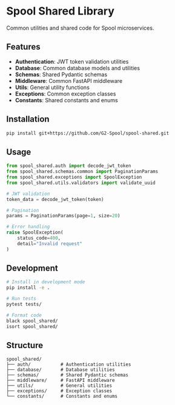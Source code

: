 # Spool Shared Library

Common utilities and shared code for Spool microservices.

## Features

- **Authentication**: JWT token validation utilities
- **Database**: Common database models and utilities
- **Schemas**: Shared Pydantic schemas
- **Middleware**: Common FastAPI middleware
- **Utils**: General utility functions
- **Exceptions**: Common exception classes
- **Constants**: Shared constants and enums

## Installation

```bash
pip install git+https://github.com/G2-Spool/spool-shared.git
```

## Usage

```python
from spool_shared.auth import decode_jwt_token
from spool_shared.schemas.common import PaginationParams
from spool_shared.exceptions import SpoolException
from spool_shared.utils.validators import validate_uuid

# JWT validation
token_data = decode_jwt_token(token)

# Pagination
params = PaginationParams(page=1, size=20)

# Error handling
raise SpoolException(
    status_code=400,
    detail="Invalid request"
)
```

## Development

```bash
# Install in development mode
pip install -e .

# Run tests
pytest tests/

# Format code
black spool_shared/
isort spool_shared/
```

## Structure

```
spool_shared/
├── auth/           # Authentication utilities
├── database/       # Database utilities
├── schemas/        # Shared Pydantic schemas
├── middleware/     # FastAPI middleware
├── utils/          # General utilities
├── exceptions/     # Exception classes
└── constants/      # Constants and enums
```